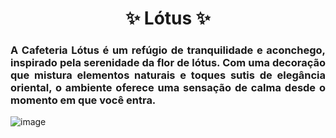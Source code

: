 <h1 align='center'> ✨ Lótus ✨ </h1>

<h3 align='justify'> A Cafeteria Lótus é um refúgio de tranquilidade e aconchego, inspirado pela serenidade da flor de lótus. Com uma decoração que mistura elementos naturais e toques sutis de elegância oriental, o ambiente oferece uma sensação de calma desde o momento em que você entra. </h3>




![image](https://github.com/user-attachments/assets/a2b48409-b0fa-4b35-9df3-4106d74c12ed)
